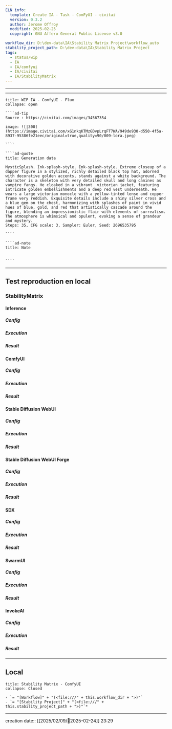 ```yaml
---
ELN info:
  template: Create IA - Task - ComFyUI - civitai
  version: 0.3.2
  author: Jerome Offroy
  modified: 2025-02-25
  copyright: GNU Affero General Public License v3.0

workflow_dir: D:\dev-data\IA\Stability Matrix Project\workflow_auto
stability_project_path: D:\dev-data\IA\Stability Matrix Project
tags:
  - status/wip
  - IA
  - IA/comfyui
  - IA/civitai
  - IA/StabilityMatrix
---
```

---

---
 
``````ad-example
title: WIP IA - ComfyUI - Flux
collapse: open

````ad-tip
Source : https://civitai.com/images/34567354

image: ![|300](https://image.civitai.com/xG1nkqKTMzGDvpLrqFT7WA/949de930-d550-4f5a-8937-95386fe21eec/original=true,quality=90/009-lora.jpeg)

````

````ad-quote
title: Generation data

MysticSplash. Ink-splash-style. Ink-splash-style. Extreme closeup of a dapper figure in a stylized, richly detailed black top hat, adorned with decorative golden accents, stands against a white background. The character is a skeleton with very detailed skull and long canines as vampire fangs. He cloaked in a vibrant  victorian jacket, featuring intricate golden embellishments and a deep red vest underneath. He wears a large victorian monocle with a yellow-tinted lense and copper frame very reddish. Exquisite details include a shiny silver cross and a blue gem on the chest, harmonizing with splashes of paint in vivid hues of blue, gold, and red that artistically cascade around the figure, blending an impressionistic flair with elements of surrealism. The atmosphere is whimsical and opulent, evoking a sense of grandeur and mystery.
Steps: 35, CFG scale: 3, Sampler: Euler, Seed: 2696535795

````

````ad-note
title: Note
 

````

``````

---

## Test reproduction en local
### StabilityMatrix 
#### Inference
##### Config
##### Execution
##### Result

#### ComfyUI
##### Config
##### Execution
##### Result

#### Stable Diffusion WebUI 
##### Config
##### Execution
##### Result

#### Stable Diffusion WebUI Forge
##### Config
##### Execution
##### Result
#### SDX
##### Config
##### Execution
##### Result

#### SwarmUI
##### Config
##### Execution
##### Result

#### InvokeAI
##### Config
##### Execution
##### Result

---
## Local

```ad-tip
title: Stability Matrix - ComfyUI
collapse: Closed

- `= "[Workflow]" + "(<file:///" + this.workflow_dir + ">)"`
- `= "[Stability Project]" + "(<file:///" + this.stability_project_path + ">)"`*
```

---
creation date:: [[2025/02/09/📒2025-02-24]]  23:29


